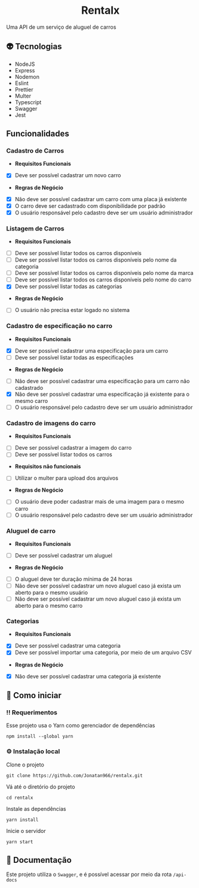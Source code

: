 <div align="center">
  <h1>Rentalx</h1>
</div>

Uma API de um serviço de aluguel de carros

## 👽 Tecnologias

- NodeJS
- Express
- Nodemon
- Eslint
- Prettier
- Multer
- Typescript
- Swagger
- Jest

## Funcionalidades

### Cadastro de Carros

- **Requisitos Funcionais**
- [x] Deve ser possível cadastrar um novo carro

- **Regras de Negócio**
- [x] Não deve ser possível cadastrar um carro com uma placa já existente
- [x] O carro deve ser cadastrado com disponibilidade por padrão
- [x] O usuário responsável pelo cadastro deve ser um usuário administrador

### Listagem de Carros

- **Requisitos Funcionais**
- [ ] Deve ser possível listar todos os carros disponíveis
- [ ] Deve ser possível listar todos os carros disponíveis pelo nome da categoria
- [ ] Deve ser possível listar todos os carros disponíveis pelo nome da marca
- [ ] Deve ser possível listar todos os carros disponíveis pelo nome do carro
- [x] Deve ser possível listar todas as categorias

- **Regras de Negócio**
- [ ] O usuário não precisa estar logado no sistema

### Cadastro de especificação no carro

- **Requisitos Funcionais**
- [x] Deve ser possível cadastrar uma especificação para um carro
- [ ] Deve ser possível listar todas as especificações

- **Regras de Negócio**
- [ ] Não deve ser possível cadastrar uma especificação para um carro não cadastrado
- [x] Não deve ser possível cadastrar uma especificação já existente para o mesmo carro
- [ ] O usuário responsável pelo cadastro deve ser um usuário administrador

### Cadastro de imagens do carro

- **Requisitos Funcionais**
- [ ] Deve ser possível cadastrar a imagem do carro
- [ ] Deve ser possível listar todos os carros

- **Requisitos não funcionais**
- [ ] Utilizar o multer para upload dos arquivos

- **Regras de Negócio**
- [ ] O usuário deve poder cadastrar mais de uma imagem para o mesmo carro
- [ ] O usuário responsável pelo cadastro deve ser um usuário administrador

### Aluguel de carro

- **Requisitos Funcionais**
- [ ] Deve ser possível cadastrar um aluguel

- **Regras de Negócio**
- [ ] O aluguel deve ter duração mínima de 24 horas
- [ ] Não deve ser possível cadastrar um novo aluguel caso já exista um aberto para o mesmo usuário
- [ ] Não deve ser possível cadastrar um novo aluguel caso já exista um aberto para o mesmo carro

### Categorias

- **Requisitos Funcionais**
- [x] Deve ser possível cadastrar uma categoria
- [x] Deve ser possível importar uma categoria, por meio de um arquivo CSV

- **Regras de Negócio**
- [x] Não deve ser possível cadastrar uma categoria já existente

## 🧰 Como iniciar

### ‼️ Requerimentos

Esse projeto usa o Yarn como gerenciador de dependências

```
npm install --global yarn
```

### ⚙️ Instalação local

Clone o projeto

```
git clone https://github.com/Jonatan966/rentalx.git
```

Vá até o diretório do projeto

```
cd rentalx
```

Instale as dependências

```
yarn install
```

Inicie o servidor

```
yarn start
```

## 📃 Documentação

Este projeto utiliza o `Swagger`, e é possível acessar por meio da rota `/api-docs`

